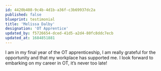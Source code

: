 ```yaml
---
id: 4420b408-9c4b-4d1b-a36f-c3b69937dc2a
published: false
blueprint: testimonial
title: 'Melissa Dalby'
designation: 'OT Apprentice'
updated_by: f5726654-dced-41d5-a2d4-80fc8ddc7ecb
updated_at: 1684851881
---
```

I am in my final year of the OT apprenticeship, I am really grateful for the opportunity and that my workplace has supported me. I look forward to embarking on my career in OT, it’s never too late!
